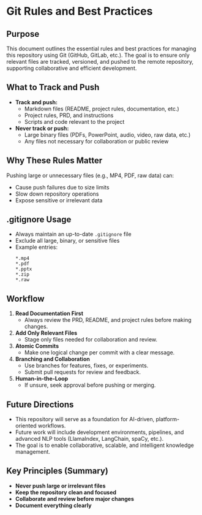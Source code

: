 # Git Rules and Best Practices

## Purpose

This document outlines the essential rules and best practices for managing this repository using Git (GitHub, GitLab, etc.). The goal is to ensure only relevant files are tracked, versioned, and pushed to the remote repository, supporting collaborative and efficient development.

## What to Track and Push

- **Track and push:**
  - Markdown files (README, project rules, documentation, etc.)
  - Project rules, PRD, and instructions
  - Scripts and code relevant to the project
- **Never track or push:**
  - Large binary files (PDFs, PowerPoint, audio, video, raw data, etc.)
  - Any files not necessary for collaboration or public review

## Why These Rules Matter

Pushing large or unnecessary files (e.g., MP4, PDF, raw data) can:
- Cause push failures due to size limits
- Slow down repository operations
- Expose sensitive or irrelevant data

## .gitignore Usage

- Always maintain an up-to-date `.gitignore` file
- Exclude all large, binary, or sensitive files
- Example entries:
  ```
  *.mp4
  *.pdf
  *.pptx
  *.zip
  *.raw
  ```

## Workflow

1. **Read Documentation First**
   - Always review the PRD, README, and project rules before making changes.
2. **Add Only Relevant Files**
   - Stage only files needed for collaboration and review.
3. **Atomic Commits**
   - Make one logical change per commit with a clear message.
4. **Branching and Collaboration**
   - Use branches for features, fixes, or experiments.
   - Submit pull requests for review and feedback.
5. **Human-in-the-Loop**
   - If unsure, seek approval before pushing or merging.

## Future Directions

- This repository will serve as a foundation for AI-driven, platform-oriented workflows.
- Future work will include development environments, pipelines, and advanced NLP tools (LlamaIndex, LangChain, spaCy, etc.).
- The goal is to enable collaborative, scalable, and intelligent knowledge management.

## Key Principles (Summary)

- **Never push large or irrelevant files**
- **Keep the repository clean and focused**
- **Collaborate and review before major changes**
- **Document everything clearly**

